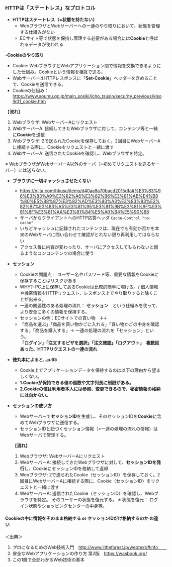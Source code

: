 ### HTTPは「ステートレス」なプロトコル
- **HTTPはステートレス（=状態を持たない）**
  - WebブラウザとWebサーバーへの一連のやり取りにおいて、状態を管理する仕組みがない
  - ECサイト等で状態を保持し管理する必要がある場合には**Cookie**と呼ばれるデータが使われる

-**Cookieのやり取り**
  - Cookie: WebブラウザとWebアプリケーション間で情報を交換できるようにした仕組み。Cookieという情報を相互で送る。
  - WebサーバーはHTTPレスポンスに「**Set-Cookie**」ヘッダーを含めることで、Cookieを送信できる。
  - Cookieの仕組み： https://www.soumu.go.jp/main_sosiki/joho_tsusin/security_previous/kiso/k01_cookie.htm
 
  【**流れ**】
  1. Webブラウザ: WebサーバーAにリクエスト
  2. WebサーバーA: 接続してきたWebブラウザに対して、コンテンツ等と一緒に**Cookie**を送信 
  3. Webブラウザ: 2で送られたCookieを保存しておく。2回目にWebサーバーAに接続する際に、Cookieをリクエストと一緒に渡す
  4. WebサーバーA: 送信されたCookieを確認し、Webブラウザを特定。  

  ※ WebブラウザがWebサーバーA以外のサーバ（=初めてリクエストを送るサーバー）には送らない。　　
  
- **ブラウザに一切キャッシュさせたくない**
  - https://qiita.com/hkusu/items/d40aa8a70bacd2015dfa#%E3%83%96%E3%83%A9%E3%82%A6%E3%82%B6%E3%81%AB%E4%B8%80%E5%88%87%E3%82%AD%E3%83%A3%E3%83%83%E3%82%B7%E3%83%A5%E3%81%95%E3%81%9B%E3%81%9F%E3%81%8F%E3%81%AA%E3%81%84%E5%A0%B4%E5%90%88
  - サーバからクライアントへのHTTP応答ヘッダ ```Cache-Control "no-cache" ```
  - いちどキャッシュに記録されたコンテンツは、現在でも有効か否かを本来のWebサーバに問い合わせて確認がとれない限り再利用してはならない
  - アクセス毎に内容が変わったり、サーバにアクセスしてもらわないと困るようなコンコンテンツの場合に使う
  
 - **セッション**
   - Cookieの問題点： ユーザー名やパスワード等、重要な情報をCookieに保存することはリスクがある
   - WHY?: PC上に保存してあるCookieは比較的簡単に覗ける。/ 個人情報や機密情報をHTTPリクエスト、レスポンス上でやり取りすると除くことが出来る。
   - 一連の関連性のある処理の流れ： **セッション**　という仕組みを使って、より安全に多くの情報を保持する。
   - セッションの例：ECサイトでの買い物　↓↓
   - 「商品を選ぶ」「商品を買い物かごに入れる」「買い物かごの中身を確認する」「商品を購入する」-> 一連の処理の流れを「セッション」という。  
   **「ログイン」「注文するピザを選択」「注文確認」「ログアウト」　複数回あった、HTTPリクエストの一連の流れ**
   
  - **徳丸本によると…p.65**
    - Cookie上でアプリケーションデータを保持するのは以下の理由から望ましくない。
    - **1.Cookieが保持できる値の個数や文字列長に制限がある。**
    - **2.Cookieの値は利用者本人には参照、変更できるので、秘密情報の格納には向かない。**

 - **セッションの使い方**
   - Webサーバーで**セッションID**を生成し、そのセッションIDを**Cookie**に含めてWebブラウザに送信する。
   - セッションIDと紐づくセッション情報（=一連の処理の流れの情報）はWebサーバで管理する。
  
   【**流れ**】
    1. Webブラウザ: WebサーバーAにリクエスト
    2. WebサーバーA: 接続してきたWebブラウザに対して、**セッションIDを発行**し、CookieにセッションIDを格納して返却
    3. Webブラウザ: 2で送られたCookie（セッションID）を保存しておく。2回目にWebサーバーAに接続する際に、Cookie（セッションID）をリクエストと一緒に渡す
    4. WebサーバーA: 送信されたCookie（セッションID）を確認し、Webブラウザを特定。 そのユーザーの状態を復元する。
    ※ 状態を復元： ログイン状態やショッピングセンターの中身等。
    
  #### Cookieの中に情報をそのまま格納する or セッションIDだけ格納するのか の違い　　
   
   ＜出典＞
   1. プロになるためのWeb技術入門　http://www.littleforest.jp/webtext/#info　　
   2. 安全なWebアプリケーションの作り方 第2版　https://wasbook.org/
   3. この1冊で全部わかるWeb技術の基本 
